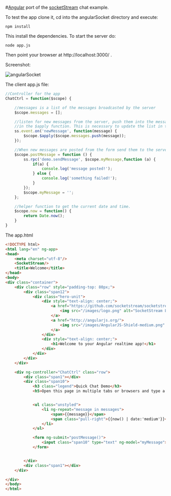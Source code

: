 #[Angular](http://angularjs.org/) port of the [socketStream](http://www.socketstream.org/) chat example.

To test the app clone it, cd into the angularSocket directory and execute:

    npm install

This install the dependencies. To start the server do:

    node app.js

Then point your browser at http://localhost:3000/ .

Screenshot:

![angularSocket](https://raw.github.com/klokoy/angularSocket/master/images/screenshot.png)

The client app.js file:

```javascript
//Controller for the app
ChatCtrl = function($scope) {

    //messages is a list of the messages broadcasted by the server
    $scope.messages = [];

    //listen for new messages from the server, push them into the messages list
    //in the $apply function. This is necessary to update the list in the view.
    ss.event.on('newMessage', function(message) {
        $scope.$apply($scope.messages.push(message));
    });

    //When new messages are posted from the form send them to the server.
    $scope.postMessage = function () {
        ss.rpc('demo.sendMessage', $scope.myMessage,function (a) {
            if(a) {
                console.log('message posted!');
            } else {
                console.log('something failed!');
            }
        });
        $scope.myMessage = '';
    };

    //helper function to get the current date and time.
    $scope.now = function() {
        return Date.now();
    }
}
```

The app.html
```html
<!DOCTYPE html>
<html lang="en" ng-app>
<head>
    <meta charset="utf-8"/>
    <SocketStream/>
    <title>Welcome</title>
</head>
<body>
<div class="container">
    <div class="row" style="padding-top: 80px;">
        <div class="span12">
            <div class="hero-unit">
                <div style="text-align: center;">
                    <a href="https://github.com/socketstream/socketstream">
                        <img src="/images/logo.png" alt="SocketStream Logo" width="160" height="160">
                    </a>
                    <a href="http://angularjs.org/">
                        <img src="/images/AngularJS-Shield-medium.png" width="160" height="160" alt="Angular Logo">
                    </a>
                </div>
                <div style="text-align: center;">
                    <h1>Welcome to your Angular realtime app!</h1>
                </div>
            </div>
        </div>
    </div>

    <div ng-controller="ChatCtrl" class="row">
        <div class="span1"></div>
        <div class="span10">
            <h3 class="legend">Quick Chat Demo</h3>
            <h5>Open this page in multiple tabs or browsers and type a message below</h5>


            <ul class="unstyled">
                <li ng-repeat="message in messages">
                    <span>{{message}}</span>
                    <span class="pull-right">{{now() | date:'medium'}}</span>
                </li>
            </ul>

            <form ng-submit="postMessage()">
                <input class="span10" type="text" ng-model="myMessage">
            </form>


        </div>
        <div class="span1"></div>
    </div>

</div>
</body>
</html>
```


